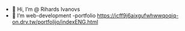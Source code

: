 - 👋 Hi, I’m @ Rihards Ivanovs
- 👀 I’m web-development
-portfolio https://icff9j6aixgufwhwwqoqiq-on.drv.tw/portfolijo/indexENG.html
